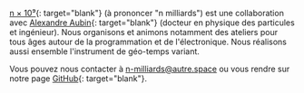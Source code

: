 [nmilliards]: https://github.com/n-milliards/
[alex]: https://github.com/alexAubin
    "site alex"
[mail2nmilliards]: mailto:n-milliards@autre.space?Subject=First%20contact
    "mail to n × 10⁹"

<div markdown=1 class="col-left">

[n × 10⁹][nmilliards]{: target="blank"} (à prononcer "n milliards") est une collaboration avec [Alexandre Aubin][alex]{: target="blank"} (docteur en physique des particules et ingénieur). Nous organisons et animons notamment des ateliers pour tous âges autour de la programmation et de l'électronique. Nous réalisons aussi ensemble l'instrument de géo-temps variant.

</div>

<div markdown=1 class="col-right">

Vous pouvez nous contacter à [n-milliards@autre.space][mail2nmilliards] ou vous rendre sur notre page [GitHub][nmilliards]{: target="blank"}.

</div>
